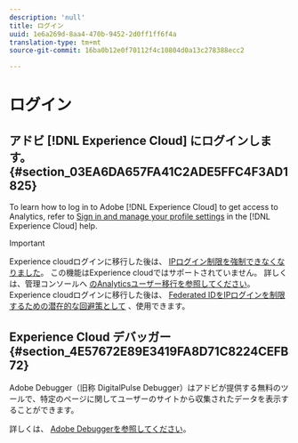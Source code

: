 ```yaml
---
description: 'null'
title: ログイン
uuid: 1e6a269d-8aa4-470b-9452-2d0ff1ff6f4a
translation-type: tm+mt
source-git-commit: 16ba0b12e0f70112f4c10804d0a13c278388ecc2

---
```



# ログイン

## アドビ [!DNL Experience Cloud] にログインします。{#section_03EA6DA657FA41C2ADE5FFC4F3AD1825}

To learn how to log in to Adobe [!DNL Experience Cloud] to get access to Analytics, refer to [Sign in and manage your profile settings](https://marketing.adobe.com/resources/help/en_US/mcloud/getting-started-experience-cloud.html) in the [!DNL Experience Cloud] help.

>[!IMPORTANT]
>
>Experience cloudログインに移行した後は、 [IPログイン制限を強制できなくなりました](/help/admin/company/security-manager.md)。 この機能はExperience cloudではサポートされていません。 詳しくは、管理コンソールへ [のAnalyticsユーザー移行を参照してください](https://marketing.adobe.com/resources/help/en_US/experience-cloud/admin-console/analytics-migration/)。 Experience cloudログインに移行した後は、 [Federated IDをIPログインを制限するための潜在的な回避策として](https://spark.adobe.com/page/JeSB8EPEQIvjD/) 、使用できます。

## Experience Cloud デバッガー {#section_4E57672E89E3419FA8D71C8224CEFB72}

Adobe Debugger（旧称 DigitalPulse Debugger）はアドビが提供する無料のツールで、特定のページに関してユーザーのサイトから収集されたデータを表示することができます。

詳しくは、 [Adobe Debuggerを参照してください](https://chrome.google.com/webstore/detail/adobe-experience-cloud-de/ocdmogmohccmeicdhlhhgepeaijenapj)。
